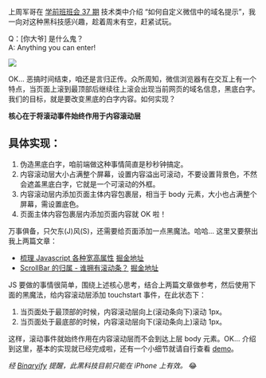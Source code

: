 上周军哥在 [学前班班会 37 期](http://f2e-journey.github.io/xueqianban/#issues/45) 技术类中介绍 “如何自定义微信中的域名提示”，我一向对这种黑科技感兴趣，趁着周末有空，赶紧试玩。

Q：[你大爷] 是什么鬼？  
A: Anything you can enter!

![](https://picabstract-preview-ftn.weiyun.com:8443/ftn_pic_abs_v2/be03fe3cb31b0d7a49367307954461ffcddf2df22b178a1a09a08009c75d9ee90f8181721050e115c1f630c46d256670?pictype=scale&from=30013&version=2.0.0.2&uin=287531381&fname=overscroll.png&size=1024*1024)

OK... 恶搞时间结束，咱还是言归正传。众所周知，微信浏览器有在交互上有一个特点，当页面上滚到最顶部后继续往上滚会出现当前网页的域名信息，黑底白字。我们的目标，就是要改变黑底的白字内容。如何实现？

**核心在于将滚动事件始终作用于内容滚动层**

## 具体实现：

1. 伪造黑底白字，咱前端做这种事情简直是秒秒钟搞定。
2. 内容滚动层大小占满整个屏幕，设置内容溢出可滚动，不要设置背景色，不然会遮盖黑底白字，它就是一个可滚动的外框。
3. 内容滚动层内添加页面主体内容包裹层，相当于 body 元素，大小也占满整个屏幕，需设置底色。
4. 页面主体内容包裹层内添加页面内容就 OK 啦！

万事俱备，只欠东(J)风(S)，还需要给页面添加一点黑魔法。哈哈... 这里又要祭出我上两篇文章：

- [梳理 Javascript 各种宽高属性](https://monine.github.io/#!/article/8) [掘金地址](https://gold.xitu.io/entry/583a9d4961ff4b007ecbfaff/detail)
- [ScrollBar 的归属 - 谁拥有滚动条？](https://monine.github.io/#!/article/9) [掘金地址](https://gold.xitu.io/entry/583ab7f0ac502e006c1c6eff/detail)

JS 要做的事情很简单，围绕上述核心思考，结合上两篇文章做参考，然后使用下面的黑魔法，给内容滚动层添加 touchstart 事件，在此状态下：

1. 当页面处于最顶部的时候，内容滚动层向上(滚动条向下)滚动 1px。
2. 当页面处于最底部的时候，内容滚动层向下(滚动条向上)滚动 1px。

这样，滚动事件就始终作用在内容滚动层而不会到达上层 body 元素。OK... 介绍到这里，基本的实现就已经完成啦，还有一个小细节就请自行查看 [demo](https://monine.github.io/study/demo/overscroll.html)。

_经 [Binaryify](https://github.com/Binaryify) 提醒，此黑科技目前只能在 iPhone 上有效。_ 😂
